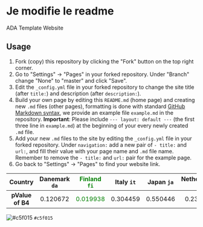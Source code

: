 # Je modifie le readme 


ADA Template Website
## Usage
1. Fork (copy) this repository by clicking the "Fork" button on the top right corner.
2. Go to "Settings" -> "Pages" in your forked repository. Under "Branch" change "None" to "master" and click "Save".
3. Edit the `_config.yml` file in your forked repository to change the site title (after `title:`) and description (after `description:`).
4. Build your own page by editing this `README.md` (home page) and creating new `.md` files (other pages), formatting is done with standard [GitHub Markdown syntax](https://docs.github.com/en/get-started/writing-on-github/getting-started-with-writing-and-formatting-on-github/basic-writing-and-formatting-syntax), we provide an example file `example.md` in the repository.
**Important**: Please include ```--- layout: default ---``` (the first three line in `example.md`) at the beginning of your every newly created `.md` file.
5. Add your new `.md` files to the site by editing the `_config.yml` file in your forked repository. Under `navigation:` add a new pair of `- title:` and `url:`, and fill their value with your page name and `.md` file name. Remember to remove the `- title:` and `url:` pair for the example page.
6. Go back to "Settings" -> "Pages" to find your website link.


| **Country**          | Danemark `da`| <font color='green'>Finland `fi`</font> |Italy `it`| Japan `ja`| Netherlands `nl`|Norway `no`| Sweden `sv`|
|:---------------------:|:-----------:|:----------:|:---------:|:--------------:|:---------:|:--------------:|:------------:|
| **pValue of B4**| 0.120672 |<font color='green'>0.019938</font>  |0.304459 | 0.550446|0.231474|0.950895 |0.752893|


![#c5f015](https://placehold.co/15x15/c5f015/c5f015.png) `#c5f015`
